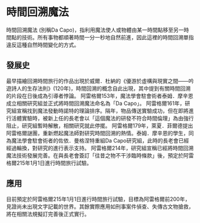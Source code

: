 # 時間回溯魔法
時間回溯魔法 (別稱Da Capo)，指利用魔法使人或物體由某一時間點移至另一時間點的技術。所有事物都順著時間一分一秒地自然前進，因此這裡的時間回溯單指違反這種自然時間變化的方式。

## 發展史
最早描繪回溯時間旅行的作品出現於威爾．杜納的《優游於虛構與現實之間——吟遊詩人的生存法則》(120年)，時間回溯的概念自此出現，其中提到有關時間回溯的片段在日後成為引導者悖論。
阿雷格爾153年，魔法學會駐會術者泰姆．摩辛恩成立相關研究組並正式將時間回溯魔法命名為「Da Capo」。
阿雷格爾161年，研究組宣稱找到魔法發動時諾特的理論排序。隔年，物品傳送實驗成功，但在即將進行活體實驗時，被新上任的長老會以「這個魔法的研發不符合時間倫理」為由強行阻止，研究組暫時解散，相關研究就此停擺。
阿雷格爾179年，萊夏．菲爾德提出阿雷格爾謎團，重新燃起魔法師對研究時間回溯的熱情。泰姆．摩辛恩的學生，同為魔法學會駐會術者的佐依．曼格涅特重組Da Capo研究組，此時的長老會已經經過輪換，對研究的進行表示支持。
阿雷格爾214年，研究組宣稱已經將時間回溯魔法技術發展完善。在與長老會簽訂「往昔之物不干涉臨時條款」後，預定於阿雷格爾215年1月1日進行時間旅行試驗。

## 應用
目前預定於阿雷格爾215年1月1日進行時間旅行試驗，目標為阿雷格爾前200年，見證尚未出現文字記載的世界。其餘實際應用如刑事案件偵查、失傳古文物搶救，將在相關法規擬訂完善後正式實行。